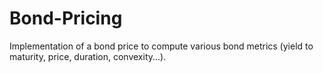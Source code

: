 # Bond-Pricing
Implementation of a bond price to compute various bond metrics (yield to maturity, price, duration, convexity...).
